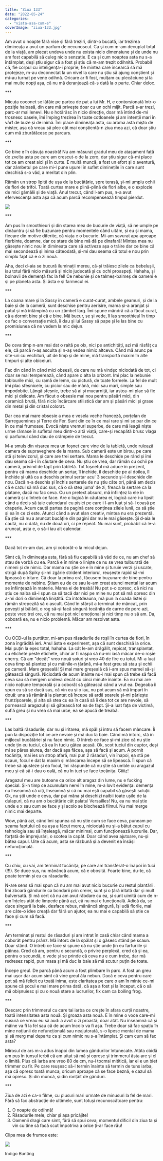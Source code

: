 ```yaml
---
title: "Ziua 133"
date: "2022-05-24"
categories: 
  - "viata-asa-cum-e"
coverImage: "ziua-133.jpg"
---
```


Am avut o noapte fără vise și fără treziri, dintr-o bucată, iar trezirea dimineața a avut un parfum de necunoscut. Ca și cum m-am decuplat total de la viață, am plecat undeva unde nu exista nicio dimensiune și de unde nu am fost capabilă să culeg nicio senzație. E ca și cum noaptea asta nu s-a întâmplat, deși știu sigur că a fost și știu că m-am trezit odihnită. Probabil că, fie corpul cu inteligența-i proprie, fie mintea care încearcă să mă protejeze, m-au deconectat la un nivel la care nu știu să ajung conștient și mi-au turnat pe vene odihnă. Oricare ar fi fost, mulțam cu plecăciune și la mai multe nopți așa, că nu mă deranjează că-s dată la o parte. Chiar deloc.

\*\*\*

Micuța coconet se lăfăie pe partea de pat a lui Mr. H, e contorsionată într-o poziție haioasă, din care mă privește doar cu un ochi mijit. Parcă s-ar trezi, parc-ar mai lenevi. Nu o hotărăsc în nicio direcție, doar mă întind de-mi trosnesc oasele, îmi împing trezirea în toate cotloanele și am intenții mari în vârf de buze și de inimă. Îmi place dimineața asta, cu aroma asta mișto de mister, așa că vreau să plec cât mai conștientă-n ziua mea azi, că doar știu cum mă zburătăcesc pe parcurs. 

\*\*\*

Ce bine e în căsuța noastră! Nu am măsurat gradul meu de atașament față de zvelta asta pe care am crescut-o de la zero, dar știu sigur că-mi place tot ce am creat aici și în curte. E multă muncă, a fost un efort și o aventură, dar zâmbetul pe care mi-l pune ușurel în suflet diminețile în care sunt deschisă s-o văd, a meritat din plin. 

Rămân un strop lipită de ușa de la bucătărie, spre terasă, și-mi umplu ochii de flori de trifoi. Toată curtea mare e plină-plină de flori albe, e o explozie de mici gămălii și de viață. Anul trecut, când l-am pus, n-a avut efervescența asta așa că acum parcă recompensează timpul pierdut.

![](images/trifoi-1024x576.jpeg)

\*\*\*

Am pus în smoothieuri și din starea mea de bucurie de viață, să ne umple pe dinăuntru și să fie buzunare pentru momentele când uităm, și eu și mama, fiecare din motive diferite, că viața e o bucurie. Mi-am savurat apa aproape fierbinte, doamne, dar ce stare de bine mă dă pe dinafară! Mintea mea nu găsește nimic nou în dimineața care să activeze așa o trăire dar ce bine că mai secondează și inima câteodată, și-mi dau seama că totul e nou prin simplu fapt că e o zi nouă.

Aha, deci d-aia se bucură iluminații mereu, că-și trăiesc zilele ca bebelușii, iau totul fără nicio măsură și nicio judecată și cu ochi proaspeți. Hahaha, și bolnavii de demență fac la fel! Ce nebunie și ce talmeș-balmeș de oameni e și pe planeta asta. Și ăsta e și farmecul ei.

\*\*\*

La coana mare și la Sassy în cameră e curat-curat, ambele geamuri, și de la baie și de la cameră, sunt deschise pentru aerisire, mama și-a aranjat și patul și mă întâmpină cu un zâmbet larg. Îmi spune mândră că a făcut curat, că a dormit bine și că e bine. Mă bucur, se și vede, îi las smoothieul în timp ce fac o conversație mică, îi dau și lui Sassy să pape și le las bine cu promisiunea că ne vedem la mic dejun.

\*\*\*

De ceva timp n-am mai dat o raită pe olx, nici pe antichități, azi mă răsfăț cu ele, că parcă n-aș asculta și n-aș vedea nimic altceva. Când mă arunc pe site-uri cu vechituri, uit de timp și de mine, mă transportă maxim în alte timpuri și alte obiceiuri.

Fac din când în când mici obsesii, de care nu mă vindec niciodată de tot, ci doar se mai temperează, când apare o alta la orizont. Îmi plac la nebunie tablourile mici, cu ramă de lemn, cu pictură, de toate formele. La fel de mult îmi plac sfeșnicele, cu picior sau de mână, mici sau mari, simple sau împodobite. Lângă sfeșnic, trebe să ai și mucarniță, iar astea-mi plac să fie mici și delicate. Am făcut o obsesie mai nou pentru păsări mici, din ceramică brută, fără nicio încărcare stilistică dar am și păsări mici și grase din metal și din cristal colorat. 

Dar cea mai mare obsesie a mea e vesela veche franceză, porțelan de Sarreguemines și Terre de Fer. Sunt din ce în ce mai rare și mi se par din ce în ce mai frumoase. Evocă niște vremuri superbe, de care mă leagă niște urme rămase în sufletul meu dintr-o altă viață, care-și recapătă brusc vlaga și parfumul când dau de crâmpeie de trecut. 

M-a smuls din visarea mea un foșnet care vine de la tabletă, unde rulează camera de supraveghere de la mama. Sub cameră este un birou, pe care stă și televizorul, și care are trei sertare. Mama le deschide pe rând și îmi dau seama că-i în căutare de ceva. Nu știu ce vrea, dar rămân cu ochii pe cameră, privind de fapt prin tabletă. Tot foșnetul mă aduce în prezent, pentru că mama deschide un sertar, îl închide, îl deschide pe al doilea, îl închide și uită ca a deschis primul sertar acu' 3 secunde și-l deschide din nou. Dacă n-a deschis și închis sertarele de nu știu câte ori, până am decis că e cazul să mă duc sus, că o să stea juma' de zi, freacă la sertare ca la platane, dacă nu fac ceva. Cu un pretext absurd, mă înființez la ele în cameră și o întreb ce face. Are o logică în căutarea ei, logică care i-a lipsit când a decis să taie calendarul cu pisici pe care i l-am luat și să-l coasă pe draperie. Acum caută partea de pagină care conținea zilele lunii, ca să știe și ea în ce zi este. Atunci când a avut elan creativ, mintea nu era prezentă. Ea știe că nu a aruncat bucățile din pagini dar nu le mai găsește. Și d-aia le caută, nu o dată, nu de două ori, ci pe repeat. Nu mai sunt, probabil că le-a aruncat, asta e, o să-i iau alt calendar.

\*\*\*

Dacă tot m-am dus, am și coborât-o la micul dejun.

Simt că, în dimineața asta, fără să fiu capabilă să văd de ce, nu am chef să stau de vorbă cu ea. Parcă e în mine o liniște ce nu se vrea tulburată de nimeni și de nimic. Dar mama nu știe ce e în mine și turuie verzi și uscate, strigă după Spiky și-mi zgârie strident interiorul, reușește rapid să-mi lipească o iritare. Că doar la prima oră, făcusem buzunare de bine pentru momente de nebine. Știam eu de ce sau le-am creat atunci mental iar acum se înființează în materie. Mama ei de treabă! Nu pot s-o opresc, că nici nu știu ce naiba să-i spun ca să tacă dar nici pe mine nu pot să mă opresc din a-mi dori o dimineață liniștită. Ca întotdeauna, mă pun la coada listei și rămân strepezită să o ascult. Când în sfârșit a terminat de mâncat, prin povești și bălării, o rog să-și facă singură tocănița de carne de porc azi, peste vreo trei ore, că nu mai pot nici emoțional și nici timp nu o să am. Da, coboară ea, nu e nicio problemă. Măcar am rezolvat asta.

\*\*\*

Cu OCD-ul la purtător, mi-am pus răsadurile de roșii în curtea de flori, în zona îngrădită ieri. Anul ăsta e experiment, așa că sunt deschisă la orice. Mai puțin la eșec total, hahaha. La cât le-am drăgălit, repicat, transplantat, cu etichete peste etichete, chiar ar fi nașpa să nu-mi iasă măcar de-o roșie cherry. Că am "decât" vreo nouă soiuri și vreo 40 de fire cu totul. Mi-a luat ceva timp să plantez și cu mâinile-n țărână, mi-a fost greu să stau și ochii pe cameră. Mare greșeală! Și mai mare greșeală că i-am spus mamei să-și gătească singură. Niciodată de acum înainte nu-i mai spun că trebe să facă ceva sau să mergem undeva decât cu cinci minute înainte. Ea nu mai are nicio noțiune temporală și a coborât să gătească când a vrut ea. Degeaba îi spun eu să se ducă sus, că vin eu și o iau, nu pot acum să mă împart în două: una să rămână la plantat că începe să ardă soarele și-mi pârlește frunzișoarele, și alta să stea cu ea în casă să îi dea tot ce are nevoie, să pornească aragazul și să gătească tot ea de fapt. Și-a luat fața de victimă, suflă greu și nu vrea să mai urce, ea se apucă de treabă.

\*\*\*

Las baltă răsadurile, dar nu și iritarea, mă spăl și intru să facem mâncare. Îi pun la dispoziție tot ce are nevoie și mă duc la baie. Când mă întorc, stă în mijlocul bucătăriei și nu face nimic. O întreb ce face și-mi zice că nu știe unde țin eu tuciul, că ea în tuciu gătea acasă. Ok, scot tuciul din cuptor, deși mi se părea aiurea, dar dacă așa făcea, așa să facă și acum. A pornit tocănița, mai ies un strop afară, mai pun 2 răsaduri, vin înapoi, ea stă pe scaun, focul e dat la maxim și mâncarea începe să se lipească. Îi spun că trebe să ajusteze și ea focul, îmi răspunde că nu știe să umble cu aragazul meu și că să-i dau o oală, că nu în tuci se face tocănița. Giiiiz!

Aragazul meu are butoane ca orice alt aragaz din lume, nu e fucking special. Și-n timp ce acumulam nervi în mine, m-a lovit evidența: demența nu înseamnă că uiți, înseamnă și că nu mai ești capabil să găsești soluții. Ok, nu știi unde e ceva, dar pui mâna și deschizi naibii toate ușile de la dulapuri, că nu am o bucătărie cât palatul Versailles! Nu, ea nu mai știe unde e x sau cum se face y și acolo se blochează filmul. Nu mai merge nimic mai departe. 

Wow, până azi, când îmi spunea că nu știe cum se face ceva, puneam pe seama faptului că ea așa a făcut mereu, niciodată nu și-a bătut capul cu tehnologia sau să înțeleagă, măcar minimal, cum funcționează lucrurile. Dar, forțată de împrejurări, o scotea la capăt. Doar când avea ajutoare, nu-și bătea capul. Uite că acum, asta se răzbună și a devenit ea însăși nefuncțională. 

\*\*\*

Cu chiu, cu vai, am terminat tocănița, pe care am transferat-o înapoi în tuci (!!!). Se duce sus, nu mănâncă acum, că e obosită. Foarte bine, du-te, că poate termin și eu cu răsadurile.

N-are sens să mai spun că nu am mai avut nicio bucurie cu restul plantării. Îmi zboară gândurile ca bondarii prin creier, sunt și o țâră iritată dar și mult bulversată. Și mă cert că nu am avut răbdare cu ea, și sunt uimită cum de n-am înțeles atât de limpede până azi, că nu mai e funcțională. Adică da, se duce singură la baie, desface rebus, mănâncă singură, își udă florile, mai are câte-o idee creață dar fără un ajutor, ea nu mai e capabilă să știe ce face și cum să facă. 

\*\*\*

Am terminat și restul de răsaduri și am intrat în casă chiar când mama a coborât pentru prânz. Mă întorc de la spălat și o găsesc stând pe scaun. Doar stând. O întreb ce face și spune că nu știe unde țin eu farfuriile și pâinea. Cred că am, pentru o secundă, o privire perplexă, cred că și ea, pentru o secundă, o vede și se prinde că ceva nu e cum trebe, dar mă redresez rapid, pun masa și mă duc la baie să mă scutur puțin de toate. 

Începe greul. De parcă până acum a fost plimbare în parc. A fost un greu mai ușor dar acum simt că vine greul ăla nebun. Dacă e ceva pentru care pot să mă felicit cu toată inima, este claritatea pe care o am în minte ce-mi spune că șocul e mai mare prima dată, că așa a fost și la început, că o să mă obișnuiesc și cu o nouă stare a lucrurilor, fix cam ca boiling frog. 

\*\*\*

Descarc prin trimmerul cu care tai iarba ce crește în afara curții noastre, toată intensitatea asta nouă. Și groaza asta nouă. E în mine o voce care-mi susură ce vreau eu să aud: a avut o zi proastă, doar atât. Nu înseamnă că și mâine va fi la fel sau că de acum încolo va fi așa. Trebe doar să fac spațiu în mine noțiunii de nefuncțională sau neajutorată, s-o lipesc mental de mama și să merg mai departe ca și cum nimic nu s-a întâmplat. Și cam cum să fac asta?

Mirosul de ars m-a adus înapoi din lumea gândurilor întunecate. Atâta obidă am pus în tunsul ierbii că am uitat să mă și opresc și trimmerul ăsta are și el o limită. Plus că iarba are vreo 80 de cm, nu-i tocmai mititică, iar el e un biet trimmer cu fir. Pe care reușesc să-l termin înainte să termin de tuns iarba, așa că opresc toată munca, oricum aproape că se face beznă, e cazul să mă opresc. Și din muncă, și din ronțăit de gânduri.

\*\*\*

Ziua de azi e ca-n filme, cu plusuri mari urmate de minusuri la fel de mari. Fără să fac abstracție de ultimele, sunt totuși recunoscătoare pentru:

1. O noapte de odihnă!
2. Răsadurile mele, chiar și așa pricăjite!
3. Oamenii dragi care simt, fără să spui ceva, momentul dificil din ziua ta și vin cu tine să facă scut împotriva a orice ți-ar face rău! 

Clipa mea de frumos este:

![](images/yellow.jpeg)

Indigo Bunting
